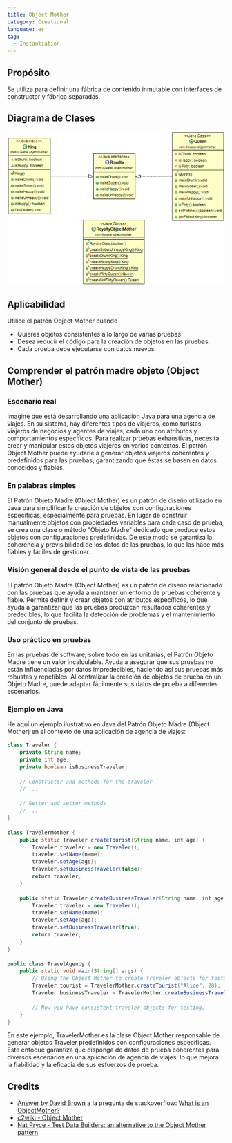 ```yaml
---
title: Object Mother
category: Creational
language: es
tag:
  - Instantiation
---
```


## Propósito

Se utiliza para definir una fábrica de contenido inmutable con interfaces de constructor y fábrica separadas.

## Diagrama de Clases

![alt text](../../../object-mother/etc/object-mother.png "Object Mother")

## Aplicabilidad

Utilice el patrón Object Mother cuando

* Quieres objetos consistentes a lo largo de varias pruebas
* Desea reducir el código para la creación de objetos en las pruebas.
* Cada prueba debe ejecutarse con datos nuevos

## Comprender el patrón madre objeto (Object Mother)

### Escenario real

Imagine que está desarrollando una aplicación Java para una agencia de viajes. En su sistema, hay diferentes tipos de
viajeros, como turistas, viajeros de negocios y agentes de viajes, cada uno con atributos y comportamientos específicos.
Para realizar pruebas exhaustivas, necesita crear y manipular estos objetos viajeros en varios contextos. El patrón
Object Mother puede ayudarle a generar objetos viajeros coherentes y predefinidos para las pruebas, garantizando que
éstas se basen en datos conocidos y fiables.

### En palabras simples

El Patrón Objeto Madre (Object Mother) es un patrón de diseño utilizado en Java para simplificar la creación de objetos
con configuraciones específicas, especialmente para pruebas. En lugar de construir manualmente objetos con propiedades
variables para cada caso de prueba, se crea una clase o método "Objeto Madre" dedicado que produce estos objetos con
configuraciones predefinidas. De este modo se garantiza la coherencia y previsibilidad de los datos de las pruebas, lo
que las hace más fiables y fáciles de gestionar.

### Visión general desde el punto de vista de las pruebas

El patrón Objeto Madre (Object Mother) es un patrón de diseño relacionado con las pruebas que ayuda a mantener un
entorno de pruebas coherente y fiable. Permite definir y crear objetos con atributos específicos, lo que ayuda a
garantizar que las pruebas produzcan resultados coherentes y predecibles, lo que facilita la detección de problemas y el
mantenimiento del conjunto de pruebas.

### Uso práctico en pruebas

En las pruebas de software, sobre todo en las unitarias, el Patrón Objeto Madre tiene un valor incalculable. Ayuda a
asegurar que sus pruebas no están influenciadas por datos impredecibles, haciendo así sus pruebas más robustas y
repetibles. Al centralizar la creación de objetos de prueba en un Objeto Madre, puede adaptar fácilmente sus datos de
prueba a diferentes escenarios.

### Ejemplo en Java

He aquí un ejemplo ilustrativo en Java del Patrón Objeto Madre (Object Mother) en el contexto de una aplicación de
agencia de viajes:

```java
class Traveler {
    private String name;
    private int age;
    private boolean isBusinessTraveler;

    // Constructor and methods for the traveler
    // ...

    // Getter and setter methods
    // ...
}

class TravelerMother {
    public static Traveler createTourist(String name, int age) {
        Traveler traveler = new Traveler();
        traveler.setName(name);
        traveler.setAge(age);
        traveler.setBusinessTraveler(false);
        return traveler;
    }

    public static Traveler createBusinessTraveler(String name, int age) {
        Traveler traveler = new Traveler();
        traveler.setName(name);
        traveler.setAge(age);
        traveler.setBusinessTraveler(true);
        return traveler;
    }
}

public class TravelAgency {
    public static void main(String[] args) {
        // Using the Object Mother to create traveler objects for testing
        Traveler tourist = TravelerMother.createTourist("Alice", 28);
        Traveler businessTraveler = TravelerMother.createBusinessTraveler("Bob", 35);

        // Now you have consistent traveler objects for testing.
    }
}

```

En este ejemplo, TravelerMother es la clase Object Mother responsable de generar objetos Traveler predefinidos con
configuraciones específicas. Este enfoque garantiza que disponga de datos de prueba coherentes para diversos escenarios
en una aplicación de agencia de viajes, lo que mejora la fiabilidad y la eficacia de sus esfuerzos de prueba.

## Credits

* [Answer by David Brown](http://stackoverflow.com/questions/923319/what-is-an-objectmother) a la pregunta de
  stackoverflow: [What is an ObjectMother?](http://stackoverflow.com/questions/923319/what-is-an-objectmother)
* [c2wiki - Object Mother](http://c2.com/cgi/wiki?ObjectMother)
* [Nat Pryce - Test Data Builders: an alternative to the Object Mother pattern](http://www.natpryce.com/articles/000714.html)
